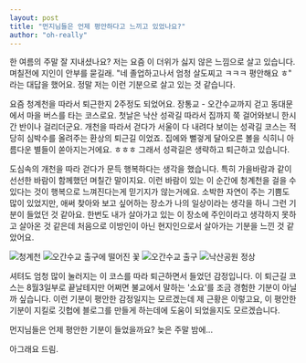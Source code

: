 ```yaml
---
layout: post
title: "먼지님들은 언제 평안하다고 느끼고 있었나요?"
author: "oh-really"
---
```


한 여름의 주말 잘 지내셨나요? 저는 요즘 이 더위가 싫지 않은 느낌으로 살고 있습니다. 며칠전에 지인이 안부를 묻길래. "네 졸업하고나서 엄청 살도찌고 ㅋㅋㅋ 평안해요 ㅎ" 라는 대답을 했어요. 정말 저는 이런 기분으로 살고 있는 것 같습니다. 

요즘 청계천을 따라서 퇴근한지 2주정도 되었어요. 장통교 - 오간수교까지 걷고 동대문에서 마을 버스를 타는 코스로요. 첫날은 낙산 성곽길 따라서 집까지 쭉 걸어와보니 한시간 반이나 걸리더군요. 개천을 따라서 걷다가 서울이 다 내려다 보이는 성곽길 코스는 적당히 심박수를 올려주는 환상의 퇴근길 이었죠. 집에와 뻘겋게 달아오른 볼을 식히니 아름다운 별들이 쏟아지는거에요. ㅎㅎㅎ 그래서 성곽길은 생략하고 퇴근하고 있습니다. 

도심속의 개천을 따라 걷다가 문득 행복하다는 생각을 했습니다. 특히 가을바람과 같이 선선한 바람이 함께했던 며칠간 말이지요. 이런 바람이 있는 이 순간에 청계천을 걸을 수 있다는 것이 행복으로 느껴진다는게 믿기지가 않는거에요. 소박한 자연이 주는 기쁨도 많이 있었지만, 애써 찾아와 보고 싶어하는 장소가 나의 일상이라는 생각을 하니 그런 기분이 들었던 것 같아요. 한번도 내가 살아가고 있는 이 장소에 주인이라고 생각하지 못하고 살아온 것 같은데 처음으로 이방인이 아닌 현지인으로서 살아가는 기분을 느낀 것 같았어요. 

![청계천](https://teamdust.github.io/assets/images/photo_2018-07-15-22-26-30.jpeg)
![오간수교 출구에 떨어진 꽃](.https://teamdust.github.io/assets/images/photo_2018-07-15-22-26-28.jpeg)
![오간수교 출구](https://teamdust.github.io/assets/images/photo_2018-07-15-22-26-26.jpeg)
![낙산공원 정상](https://teamdust.github.io/assets/images/photo_2018-07-15-22-26-17.jpeg)


셔텨도 엄청 많이 눌러지는 이 코스를 따라 퇴근하면서 들었던 감정입니다. 이 퇴근길 코스는 8월3일부로 끝날테지만 어쩌면 불교에서 말하는 '소요'를 조금 경험한 기분이 아닐까 싶습니다. 이런 기분이 평안한 감정일지는 모르겠는데 제 근황은 이렇고요, 이 평안한 기분이 지킬로 깃헙에 블로그를 만들게 하는데에 도움이 되었을지도 모르겠습니다. 

먼지님들은 언제 평안한 기분이 들었을까요?
늦은 주말 밤에...

아그래요 드림.